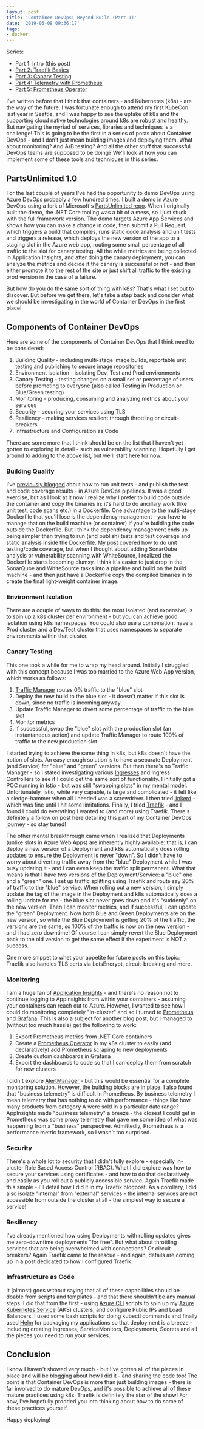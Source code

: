 ```yaml
---
layout: post
title: 'Container DevOps: Beyond Build (Part 1)'
date: '2019-05-08 09:36:17'
tags:
- docker
---
```


Series:

- Part 1: Intro (this post)
- [Part 2: Traefik Basics](/container-devops-beyond-build-part-2---traefik)
- [Part 3: Canary Testing](/container-devops-beyond-build-part-3---canary-testing)
- [Part 4: Telemetry with Prometheus](/container-devops-beyond-build-part-4---telemetry-with-prometheus)
- [Part 5: Prometheus Operator](/container-devops-beyond-build-part-5---prometheus-operator)

I've written before that I think that containers - and Kubernetes (k8s) - are the way of the future. I was fortunate enough to attend my first KubeCon last year in Seattle, and I was happy to see the uptake of k8s and the supporting cloud native technologies around k8s are robust and healthy. But navigating the myriad of services, libraries and techniques is a challenge! This is going to be the first in a series of posts about Container DevOps - and I don't just mean building images and deploying them. What about monitoring? And A/B testing? And all the other stuff that successful DevOps teams are supposed to be doing? We'll look at how you can implement some of these tools and techniques in this series.

## PartsUnlimited 1.0

For the last couple of years I've had the opportunity to demo DevOps using Azure DevOps probably a few hundred times. I built a demo in Azure DevOps using a fork of Microsoft's [PartsUnlimited repo](https://github.com/microsoft/partsunlimited). When I originally built the demo, the .NET Core tooling was a bit of a mess, so I just stuck with the full framework version. The demo targets Azure App Services and shows how you can make a change in code, then submit a Pull Request, which triggers a build that compiles, runs static code analysis and unit tests and triggers a release, which deploys the new version of the app to a staging slot in the Azure web app, routing some small percentage of all traffic to the slot for canary testing. All the while metrics are being collected in Application Insights, and after doing the canary deployment, you can analyze the metrics and decide if the canary is successful or not - and then either promote it to the rest of the site or just shift all traffic to the existing prod version in the case of a failure.

But how do you do the same sort of thing with k8s? That's what I set out to discover. But before we get there, let's take a step back and consider what we should be investigating in the world of Container DevOps in the first place!

## Components of Container DevOps

Here are some of the components of Container DevOps that I think need to be considered:

1. Building Quality - including multi-stage image builds, reportable unit testing and publishing to secure image repositories
2. Environment isolation - isolating Dev, Test and Prod environments
3. Canary Testing - testing changes on a small set or percentage of users before promoting to everyone (also called Testing in Production or Blue/Green testing)
4. Monitoring - producing, consuming and analyzing metrics about your services
5. Security - securing your services using TLS
6. Resiliency - making services resilient through throttling or circuit-breakers
7. Infrastructure and Configuration as Code

There are some more that I think should be on the list that I haven't yet gotten to exploring in detail - such as vulnerability scanning. Hopefully I get around to adding to the above list, but we'll start here for now.

### Building Quality

I've [previously blogged](/net-core-multi-stage-dockerfile-with-test-and-code-coverage-in-azure-pipelines) about how to run unit tests - and publish the test and code coverage results - in Azure DevOps pipelines. It was a good exercise, but as I look at it now I realize why I prefer to build code outside the container and copy the binaries in: it's hard to do ancillary work (like unit test, code scans etc.) in a Dockerfile. One advantage to the multi-stage Dockerfile that you'll lose is the dependency management - you have to manage that on the build machine (or container) if you're building the code outside the Dockerfile. But I think the dependency management ends up being simpler than trying to run (and publish) tests and test coverage and static analysis inside the Dockerfile. My post covered how to do unit testing/code coverage, but when I thought about adding SonarQube analysis or vulnerability scanning with WhiteSource, I realized the Dockerfile starts becoming clumsy. I think it's easier to just drop in the SonarQube and WhiteSource tasks into a pipeline and build on the build machine - and then just have a Dockerfile copy the compiled binaries in to create the final light-weight container image.

### Environment Isolation

There are a couple of ways to do this: the most isolated (and expensive) is to spin up a k8s cluster per environment - but you can achieve good isolation using k8s namespaces. You could also use a combination: have a Prod cluster and a Dev/Test cluster that uses namespaces to separate environments within that cluster.

### Canary Testing

This one took a while for me to wrap my head around. Initially I struggled with this concept because I was too married to the Azure Web App version, which works as follows:

1. [Traffic Manager](/testing-in-production-routing-traffic-during-a-release) routes 0% traffic to the "blue" slot
2. Deploy the new build to the blue slot - it doesn't matter if this slot is down, since no traffic is incoming anyway
3. Update Traffic Manager to divert some percentage of traffic to the blue slot
4. Monitor metrics
5. If successful, swap the "blue" slot with the production slot (an instantaneous action) and update Traffic Manager to route 100% of traffic to the new production slot

I started trying to achieve the same thing in k8s, but k8s doesn't have the notion of slots. An easy enough solution is to have a separate Deployment (and Service) for "blue" and "green" versions. But then there's no Traffic Manager - so I stated investigating various [Ingresses](https://kubernetes.io/docs/concepts/services-networking/ingress/) and Ingress Controllers to see if I could get the same sort of functionality. I initially got a POC running in [Istio](https://istio.io/) - but was still "swapping slots" in my mental model. Unfortunately, Istio, while very capable, is large and complicated - it felt like a sledge-hammer when all I needed was a screwdriver. I then tried [linkerd](https://linkerd.io/) - which was fine until I hit some limitations. Finally, I tried [Traefik](https://traefik.io/) - and I found I could do everything I wanted to (and more) using Traefik. There's definitely a follow on post here detailing this part of my Container DevOps journey - so stay tuned!

The other mental breakthrough came when I realized that Deployments (unlike slots in Azure Web Apps) are inherently highly available: that is, I can deploy a new version of a Deployment and k8s automatically does rolling updates to ensure the Deployment is never "down". So I didn't have to worry about diverting traffic away from the "blue" Deployment while I was busy updating it - and I can even keep the traffic split permanent. What that means is that I have two versions of the Deployment/Service: a "blue" one and a "green" one. I set up traffic splitting using Traefik and route say 20% of traffic to the "blue" service. When rolling out a new version, I simply update the tag of the image in the Deployment and k8s automatically does a rolling update for me - the blue slot never goes down and it's "suddenly" on the new version. Then I can monitor metrics, and if successful, I can update the "green" Deployment. Now both Blue and Green Deployments are on the new version, so while the Blue Deployment is getting 20% of the traffic, the versions are the same, so 100% of the traffic is now on the new version - and I had zero downtime! Of course I can simply revert the Blue Deployment back to the old version to get the same effect if the experiment is NOT a success.

One more snippet to whet your appetite for future posts on this topic: Traefik also handles TLS certs via LetsEncrypt, circuit-breaking and more.

### Monitoring

I am a huge fan of [Application Insights](https://docs.microsoft.com/en-us/azure/azure-monitor/app/app-insights-overview) - and there's no reason not to continue logging to AppInsights from within your containers - assuming your containers can reach out to Azure. However, I wanted to see how I could do monitoring completely "in-cluster" and so I turned to [Prometheus](https://prometheus.io/) and [Grafana](https://grafana.com/). This is also a subject for another blog post, but I managed to (without too much hassle) get the following to work:

1. Export Prometheus metrics from .NET Core containers
2. Create a [Prometheus Operator](https://github.com/coreos/prometheus-operator) in my k8s cluster to easily (and declaratively) add Prometheus scraping to new deployments
3. Create custom dashboards in Grafana
4. Export the dashboards to code so that I can deploy them from scratch for new clusters

I didn't explore [AlertManager](https://prometheus.io/docs/alerting/alertmanager/) - but this would be essential for a complete monitoring solution. However, the building blocks are in place. I also found that "business telemetry" is difficult in Prometheus. By business telemetry I mean telemetry that has nothing to do with performance - things like how many products from category A were sold in a particular date range? AppInsights made "business telemetry" a breeze - the closest I could get in Prometheus was some proxy telemetry that gave me some idea of what was happening from a "business" perspective. Admittedly, Prometheus is a performance metric framework, so I wasn't too surprised.

### Security

There's a whole lot to security that I didn't fully explore - especially in-cluster Role Based Access Control (RBAC). What I did explore was how to secure your services using certificates - and how to do that declaratively and easily as you roll out a publicly accessible service. Again Traefik made this simple - I'll detail how I did it in my Traefik blogpost. As a corollary, I did also isolate "internal" from "external" services - the internal services are not accessible from outside the cluster at all - the simplest way to secure a service!

### Resiliency

I've already mentioned how using Deployments with rolling updates gives me zero-downtime deployments "for free". But what about throttling services that are being overwhelmed with connections? Or circuit-breakers? Again Traefik came to the rescue - and again, details are coming up in a post dedicated to how I configured Traefik.

### Infrastructure as Code

It (almost) goes without saying that all of these capabilities should be doable from scripts and templates - and that there shouldn't be any manual steps. I did that from the first - using [Azure CLI](https://docs.microsoft.com/en-us/cli/azure/?view=azure-cli-latest) scripts to spin up my [Azure Kubernetes Service](https://azure.microsoft.com/en-us/services/kubernetes-service/) (AKS) clusters, and configure Public IPs and Load Balancers. I used some bash scripts for doing kubectl commands and finally used [Helm](https://helm.sh/) for packaging my applications so that deployment is a breeze - including creating Ingresses, ServiceMonitors, Deployments, Secrets and all the pieces you need to run your services.

## Conclusion

I know I haven't showed very much - but I've gotten all of the pieces in place and will be blogging about how I did it - and sharing the code too! The point is that Container DevOps is more than just building images - there is far involved to do mature DevOps, and it's possible to achieve all of these mature practices using k8s. Traefik is definitely the star of the show! For now, I've hopefully prodded you into thinking about how to do some of these practices yourself.

Happy deploying!

